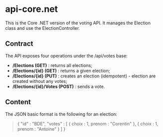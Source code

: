 # api-core.net
This is the Core .NET version of the voting API. It manages the Election class and use the ElectionController.

## Contract
The API exposes four operations under the /api/votes base:

- **/Elections (GET)** : returns all elections;
- **/Elections/{id} (GET)** : returns a given election;
- **/Elections/{id} (PUT)** : creates an election (idempotent) - election are created without any votes;
- **/Elections/{id}/Votes (POST)** : sends a vote.

## Content
The JSON basic format is the following for an election:
> {
>   "id" : "BDE",
>   "votes" : [
>      { choix : 1, prenom : "Corentin" },
>      { choix : 1, prenom : "Antoine" }
>   ]
> }
